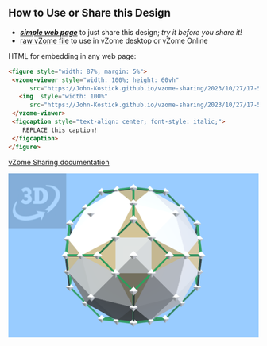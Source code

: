 
## How to Use or Share this Design

 - [***simple web page***](<https://John-Kostick.github.io/vzome-sharing/2023/10/27/17-52-56-TO-in-Sqrt-2/>) to just share this design; *try it before you share it!*
 - [raw vZome file](<https://raw.githubusercontent.com/John-Kostick/vzome-sharing/main/2023/10/27/17-52-56-TO-in-Sqrt-2/TO-in-Sqrt-2.vZome>) to use in vZome desktop or vZome Online
 
 HTML for embedding in any web page:
 ```html
<figure style="width: 87%; margin: 5%">
  <vzome-viewer style="width: 100%; height: 60vh"
       src="https://John-Kostick.github.io/vzome-sharing/2023/10/27/17-52-56-TO-in-Sqrt-2/TO-in-Sqrt-2.vZome" >
    <img  style="width: 100%"
       src="https://John-Kostick.github.io/vzome-sharing/2023/10/27/17-52-56-TO-in-Sqrt-2/TO-in-Sqrt-2.png" >
  </vzome-viewer>
  <figcaption style="text-align: center; font-style: italic;">
     REPLACE this caption!
  </figcaption>
</figure>
 ```

[vZome Sharing documentation](https://vzome.github.io/vzome/sharing.html#how-it-works)

![Image](<TO-in-Sqrt-2.png>)

